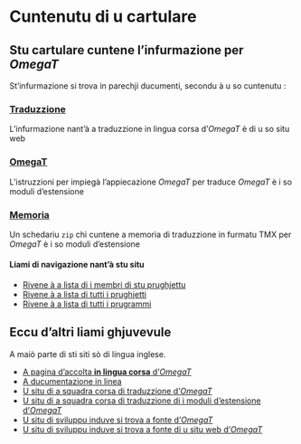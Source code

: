 # Cuntenutu di u cartulare

## Stu cartulare cuntene l’infurmazione per _OmegaT_

St’infurmazione si trova in parechji ducumenti, secondu à u so cuntenutu :

### [Traduzzione](Traduzzione.md)
L’infurmazione nant’à a traduzzione in lingua corsa d’_OmegaT_ è di u so situ web

### [OmegaT](OmegaT.md)
L’istruzzioni per impiegà l’appiecazione _OmegaT_ per traduce _OmegaT_ è i so moduli d’estensione

### [Memoria](Memoria.zip)
Un schedariu `zip` chì cuntene a memoria di traduzzione in furmatu TMX per _OmegaT_ è i so moduli d’estensione

#### Liami di navigazione nant’à stu situ
- [Rivene à a lista di i membri di stu prughjettu](./)
- [Rivene à a lista di tutti i prughjetti](../)
- [Rivene à a lista di tutti i prugrammi](../../../../#readme)

## Eccu d’altri liami ghjuvevule
A maiò parte di sti siti sò di lingua inglese.

- [A pagina d’accolta __in lingua corsa__ d’_OmegaT_](https://omegat.org/co/)
- [A ducumentazione in linea](https://omegat.org/co/documentation)
- [U situ di a squadra corsa di traduzzione d’_OmegaT_](https://github.com/OmegaT-L10N/co)
- [U situ di a squadra corsa di traduzzione di i moduli d’estensione d’_OmegaT_](https://github.com/OmegaT-extra-L10N/co)
- [U situ di sviluppu induve si trova a fonte d’_OmegaT_](https://github.com/omegat-org/omegat)
- [U situ di sviluppu induve si trova a fonte di u situ web d’_OmegaT_](https://github.com/omegat-org/omegat-website)
